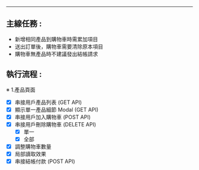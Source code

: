 ---
## 主線任務 :

- 新增相同產品到購物車時需累加項目
- 送出訂單後，購物車需要清除原本項目
- 購物車無產品時不建議發出結帳請求

## 執行流程 :

※ 1.產品頁面

- [X] 串接用戶產品列表 (GET API)
- [X] 顯示單一產品細節 Modal (GET API)
- [X] 串接用戶加入購物車 (POST API)
- [X] 串接用戶刪除購物車 (DELETE API)
  - [X] 單一
  - [X] 全部
- [X] 調整購物車數量
- [X] 局部讀取效果
- [X] 串接結帳付款 (POST API)
